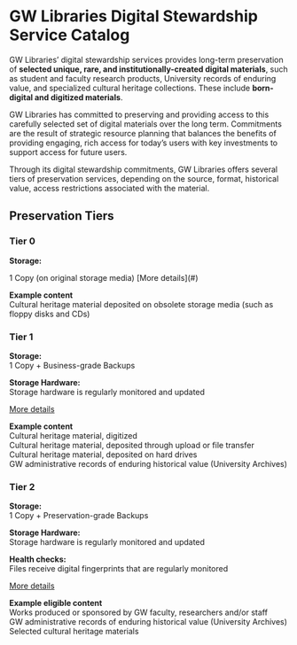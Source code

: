 # GW Libraries Digital Stewardship Service Catalog

GW Libraries’ digital stewardship services provides long-term preservation of **selected unique, rare, and institutionally-created digital materials**, such as student and faculty research products, University records of enduring value, and specialized cultural heritage collections. These include **born-digital and digitized materials**.

GW Libraries has committed to preserving and providing access to this carefully selected set of digital materials over the long term. Commitments are the result of strategic resource planning that balances the benefits of providing engaging, rich access for today’s users with key investments to support access for future users.

Through its digital stewardship commitments, GW Libraries offers several tiers of preservation services, depending on the source, format, historical value, access restrictions associated with the material.



<h2 class="centered">Preservation Tiers</h2>

<h3 class="centered">Tier 0</h3>

<p class="centered"><strong>Storage:</strong></p>
1 Copy (on original storage media)  
[More details](#)

**Example content**  
Cultural heritage material deposited on obsolete storage media (such as floppy disks and CDs)

### Tier 1

**Storage:**  
1 Copy + Business-grade Backups

**Storage Hardware:**  
Storage hardware is regularly monitored and updated

[More details](#)

**Example content**  
Cultural heritage material, digitized  
Cultural heritage material, deposited through upload or file transfer  
Cultural heritage material, deposited on hard drives  
GW administrative records of enduring historical value (University Archives)  

### Tier 2

**Storage:**  
1 Copy + Preservation-grade Backups

**Storage Hardware:**  
Storage hardware is regularly monitored and updated

**Health checks:**  
Files receive digital fingerprints that are regularly monitored

[More details](#)

**Example eligible content**  
Works produced or sponsored by GW faculty, researchers and/or staff  
GW administrative records of enduring historical value (University Archives)  
Selected cultural heritage materials
